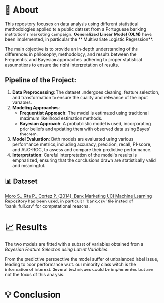 # 📖 About

This repository focuses on data analysis using different statistical methodologies applied to a public dataset from a Portuguese banking institution's marketing campaign. **Generalized Linear Model (GLM)** have been implemented, in particular the ** Multivariate Logistic Regression**.

The main objective is to provide an in-depth understanding of the differences in philosophy, methodology, and results between the Frequentist and Bayesian approaches, adhering to proper statistical assumptions to ensure the right interpretation of results.


## Pipeline of the Project:
1. **Data Preprocessing**: The dataset undergoes cleaning, feature selection, and transformation to ensure the quality and relevance of the input variables.
2. **Modeling Approaches**:
   - **Frequentist Approach**: The model is estimated using traditional maximum likelihood estimation methods.
   - **Bayesian Approach**: A probabilistic model is used, incorporating prior beliefs and updating them with observed data using Bayes' theorem.
3. **Model Evaluation**: Both models are evaluated using various performance metrics, including accuracy, precision, recall, F1-score, and AUC-ROC, to assess and compare their predictive performance.
4. **Interpretation**: Careful interpretation of the model's results is emphasized, ensuring that the conclusions drawn are statistically valid and meaningful.


## 📊 Dataset
[Moro S., Rita P., Cortez P. (2014). Bank Marketing UCI Machine Learning Repository](https://archive.ics.uci.edu/ml/datasets/Bank+Marketing) has been used, in particular 'bank.csv' file insted of 'bank_full.csv' for computational reasons.

# 📈 Results

The two models are fitted with a subset of variables obtained from a *Bayesian Feature Selection using Latent Variables*. 

From the predictive perspective the model suffer of unbalanced label issue, leading to poor performance w.r.t. our minority class witch is the information of interest. Several techniques could be implemented but are not the focus of this analysis.

# 💡 Conclusion
